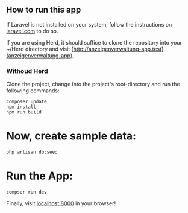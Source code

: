 ## How to run this app

If Laravel is not installed on your system, follow the instructions on [laravel.com](https://laravel.com/docs/12.x/installation) to do so.

If you are using Herd, it should suffice to clone the repository into your ~/Herd directory and visit [http://anzeigenverwaltung-app.test](anzeigenverwaltung-app).

### Withoud Herd

Clone the project, change into the project's root-directory and run the following commands:

```
composer update
npm install
npm run build
```

# Now, create sample data:
```
php artisan db:seed
```

# Run the App:
```
compser run dev
```

Finally, visit [localhost:8000](localhost:8000) in your browser!

